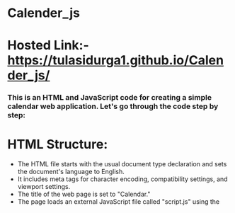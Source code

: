 # Calender_js
# Hosted Link:-https://tulasidurga1.github.io/Calender_js/

### This is an HTML and JavaScript code for creating a simple calendar web application. Let's go through the code step by step:

# HTML Structure:

- The HTML file starts with the usual document type declaration and sets the document's language to English.
- It includes meta tags for character encoding, compatibility settings, and viewport settings.
- The title of the web page is set to "Calendar."
- The page loads an external JavaScript file called "script.js" using the <script> tag with the defer attribute.
- It also loads an external CSS file called "style.css" using the <link> tag.
### HTML Body:

-  content of the page is wrapped inside a <div class="main"> container, which is centered on the page using CSS.
- Inside the main container, there is another <div class="container"> for the calendar content.
- The calendar content is divided into three sections: month-year, calendar, and date.
### Month and Year Selection:

- In the month-year section, there are two <select> elements for selecting the month and year.
- Month options range from January to December, and year options are dynamically filled from 1900 to 2099 in the JavaScript code.
### Calendar Display:

- The calendar section consists of two lists: ul.week for displaying the days of the week and ul.day for displaying the calendar days.
- The days of the week are displayed as list items (<li>).
- Calendar days are initially empty and are filled dynamically using JavaScript.
### Date Input Form:

- Below the calendar, there is a <form> with an input field (<input type="number">) for entering a specific date.
- Users can enter a date between 1 and 31, and there is a "Submit" button (<input type="submit">) to submit the date.
### CSS Styling:

- CSS styles are defined in the "style.css" file.
- The styling includes background images, colors, fonts, and layout adjustments to create an aesthetically pleasing calendar interface.
- Various classes are used to style different elements within the HTML structure.
  ### JavaScript Functionality (in "script.js"):

- The JavaScript code at the bottom of the HTML file provides functionality to the calendar.
- It initializes the calendar by determining the current date and populates the days of the month accordingly.
- The dateOfFirstDay() function calculates and displays the days of the month based on the selected month and year.
- The fillDates() function fills the calendar with days based on the month's number of days.
- The highlightColor() function highlights the current date in the calendar.
- The fillingYears() function populates the year selection dropdown.
- Event listeners are added to the month and year dropdowns to update the calendar when the user makes a selection.
- The ValidateDate() function is called when the user submits a specific date and highlights that date in the calendar.
